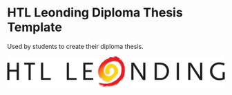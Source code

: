 # HTL Leonding Diploma Thesis Template

Used by students to create their diploma thesis.

![HTBLA Leonding](titlepage/htlleondinglogo.png)